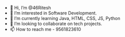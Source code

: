 - 👋 Hi, I’m @46Ritesh
- 👀 I’m interested in Software Development.
- 🌱 I’m currently learning Java, HTML, CSS, JS, Python
- 💞️ I’m looking to collaborate on tech projects.
- 📫 How to reach me - 9561823610

<!---
46Ritesh/46Ritesh is a ✨ special ✨ repository because its `README.md` (this file) appears on your GitHub profile.
You can click the Preview link to take a look at your changes.
--->

